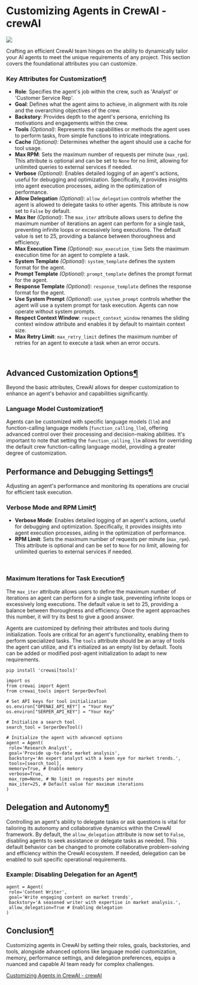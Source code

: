 # Customizing Agents in CrewAI - crewAI
![](Customizing-Agents.png)      


Crafting an efficient CrewAI team hinges on the ability to dynamically tailor your AI agents to meet the unique requirements of any project. This section covers the foundational attributes you can customize.

### Key Attributes for Customization[¶](https://docs.crewai.com/how-to/Customizing-Agents/#key-attributes-for-customization)

* **Role**: Specifies the agent's job within the crew, such as 'Analyst' or 'Customer Service Rep'.
* **Goal**: Defines what the agent aims to achieve, in alignment with its role and the overarching objectives of the crew.
* **Backstory**: Provides depth to the agent's persona, enriching its motivations and engagements within the crew.
* **Tools** *(Optional)*: Represents the capabilities or methods the agent uses to perform tasks, from simple functions to intricate integrations.
* **Cache** *(Optional)*: Determines whether the agent should use a cache for tool usage.
* **Max RPM**: Sets the maximum number of requests per minute (`max_rpm`). This attribute is optional and can be set to `None` for no limit, allowing for unlimited queries to external services if needed.
* **Verbose** *(Optional)*: Enables detailed logging of an agent's actions, useful for debugging and optimization. Specifically, it provides insights into agent execution processes, aiding in the optimization of performance.
* **Allow Delegation** *(Optional)*: `allow_delegation` controls whether the agent is allowed to delegate tasks to other agents. This attribute is now set to `False` by default.
* **Max Iter** *(Optional)*: The `max_iter` attribute allows users to define the maximum number of iterations an agent can perform for a single task, preventing infinite loops or excessively long executions. The default value is set to 25, providing a balance between thoroughness and efficiency.
* **Max Execution Time** *(Optional)*: `max_execution_time` Sets the maximum execution time for an agent to complete a task.
* **System Template** *(Optional)*: `system_template` defines the system format for the agent.
* **Prompt Template** *(Optional)*: `prompt_template` defines the prompt format for the agent.
* **Response Template** *(Optional)*: `response_template` defines the response format for the agent.
* **Use System Prompt** *(Optional)*: `use_system_prompt` controls whether the agent will use a system prompt for task execution. Agents can now operate without system prompts.
* **Respect Context Window**: `respect_context_window` renames the sliding context window attribute and enables it by default to maintain context size.
* **Max Retry Limit**: `max_retry_limit` defines the maximum number of retries for an agent to execute a task when an error occurs.

⠀
## Advanced Customization Options[¶](https://docs.crewai.com/how-to/Customizing-Agents/#advanced-customization-options)

Beyond the basic attributes, CrewAI allows for deeper customization to enhance an agent's behavior and capabilities significantly.

### Language Model Customization[¶](https://docs.crewai.com/how-to/Customizing-Agents/#language-model-customization)

Agents can be customized with specific language models (`llm`) and function-calling language models (`function_calling_llm`), offering advanced control over their processing and decision-making abilities. It's important to note that setting the `function_calling_llm` allows for overriding the default crew function-calling language model, providing a greater degree of customization.

## Performance and Debugging Settings[¶](https://docs.crewai.com/how-to/Customizing-Agents/#performance-and-debugging-settings)

Adjusting an agent's performance and monitoring its operations are crucial for efficient task execution.

### Verbose Mode and RPM Limit[¶](https://docs.crewai.com/how-to/Customizing-Agents/#verbose-mode-and-rpm-limit)

* **Verbose Mode**: Enables detailed logging of an agent's actions, useful for debugging and optimization. Specifically, it provides insights into agent execution processes, aiding in the optimization of performance.
* **RPM Limit**: Sets the maximum number of requests per minute (`max_rpm`). This attribute is optional and can be set to `None` for no limit, allowing for unlimited queries to external services if needed.

⠀
### Maximum Iterations for Task Execution[¶](https://docs.crewai.com/how-to/Customizing-Agents/#maximum-iterations-for-task-execution)

The `max_iter` attribute allows users to define the maximum number of iterations an agent can perform for a single task, preventing infinite loops or excessively long executions. The default value is set to 25, providing a balance between thoroughness and efficiency. Once the agent approaches this number, it will try its best to give a good answer.

Agents are customized by defining their attributes and tools during initialization. Tools are critical for an agent's functionality, enabling them to perform specialized tasks. The `tools` attribute should be an array of tools the agent can utilize, and it's initialized as an empty list by default. Tools can be added or modified post-agent initialization to adapt to new requirements.

```
pip install 'crewai[tools]'
```

```
import os
from crewai import Agent
from crewai_tools import SerperDevTool

# Set API keys for tool initialization
os.environ["OPENAI_API_KEY"] = "Your Key"
os.environ["SERPER_API_KEY"] = "Your Key"

# Initialize a search tool
search_tool = SerperDevTool()

# Initialize the agent with advanced options
agent = Agent(
 role='Research Analyst',
 goal='Provide up-to-date market analysis',
 backstory='An expert analyst with a keen eye for market trends.',
 tools=[search_tool],
 memory=True, # Enable memory
 verbose=True,
 max_rpm=None, # No limit on requests per minute
 max_iter=25, # Default value for maximum iterations
)
```

## Delegation and Autonomy[¶](https://docs.crewai.com/how-to/Customizing-Agents/#delegation-and-autonomy)

Controlling an agent's ability to delegate tasks or ask questions is vital for tailoring its autonomy and collaborative dynamics within the CrewAI framework. By default, the `allow_delegation` attribute is now set to `False`, disabling agents to seek assistance or delegate tasks as needed. This default behavior can be changed to promote collaborative problem-solving and efficiency within the CrewAI ecosystem. If needed, delegation can be enabled to suit specific operational requirements.

### Example: Disabling Delegation for an Agent[¶](https://docs.crewai.com/how-to/Customizing-Agents/#example-disabling-delegation-for-an-agent)

```
agent = Agent(
 role='Content Writer',
 goal='Write engaging content on market trends',
 backstory='A seasoned writer with expertise in market analysis.',
 allow_delegation=True # Enabling delegation
)
```

## Conclusion[¶](https://docs.crewai.com/how-to/Customizing-Agents/#conclusion)

Customizing agents in CrewAI by setting their roles, goals, backstories, and tools, alongside advanced options like language model customization, memory, performance settings, and delegation preferences, equips a nuanced and capable AI team ready for complex challenges.

[Customizing Agents in CrewAI - crewAI](https://docs.crewai.com/how-to/Customizing-Agents/)

